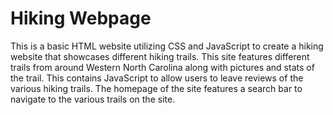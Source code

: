 # Hiking Webpage
This is a basic HTML website utilizing CSS and JavaScript to create a hiking website that showcases different hiking trails. This site features different trails from around Western North Carolina along with pictures and stats of the trail.
This contains JavaScript to allow users to leave reviews of the various hiking trails. The homepage of the site features a search bar to navigate to the various trails on the site.
